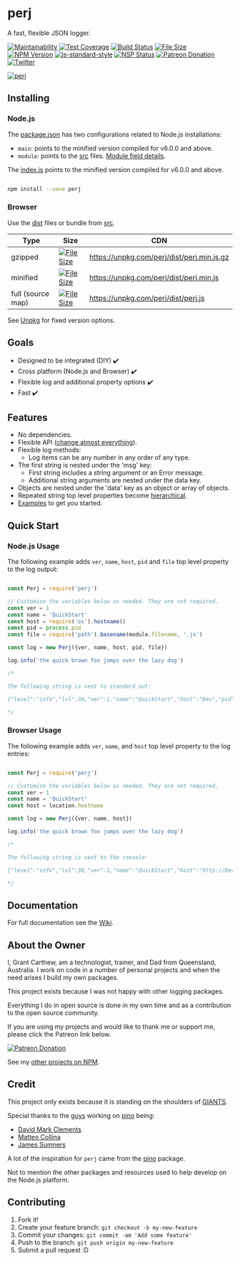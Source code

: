 # perj

A fast, flexible JSON logger.

[![Maintainability][cc-maintain-badge]][cc-maintain-url]
[![Test Coverage][cc-coverage-badge]][cc-coverage-url]
[![Build Status][travisci-image]][travisci-url]
[![File Size][size-gzip-badge]][size-gzip-url]
[![NPM Version][npm-v-badge]][perj-npm]
[![js-standard-style][js-standard-image]][js-standard-url]
[![NSP Status][nsp-image]][nsp-url]
[![Patreon Donation][patreon-image]][patreon-url]
[![Twitter][twitter-badge]][twitter-url]

[![perj][perj-image]][perj-url]

## Installing

### Node.js

The [package.json](https://github.com/grantcarthew/node-perj/blob/master/package.json) has two configurations related to Node.js installations:

* `main`: points to the minified version compiled for v6.0.0 and above.
* `module`: points to the [src][perj-src] files. [Module field details](https://github.com/nodejs/node-eps/blob/4217dca299d89c8c18ac44c878b5fe9581974ef3/002-es6-modules.md#51-determining-if-source-is-an-es-module).

The [index.js](https://github.com/grantcarthew/node-perj/blob/master/index.js) points to the minified version compiled for v6.0.0 and above.

```sh

npm install --save perj

```

### Browser

Use the [dist][perj-dist] files or bundle from [src][perj-src].

| Type | Size | CDN |
|-|-|-|
| gzipped | [![File Size][size-gzip-badge]][size-gzip-url] | https://unpkg.com/perj/dist/perj.min.js.gz |
| minified | [![File Size][size-min-badge]][size-min-url] | https://unpkg.com/perj/dist/perj.min.js |
| full (source map) | [![File Size][size-full-badge]][size-full-url] | https://unpkg.com/perj/dist/perj.js |

See [Unpkg](https://unpkg.com/) for fixed version options.

## Goals

* Designed to be integrated (DIY) ✔️
* Cross platform (Node.js and Browser) ✔️
* Flexible log and additional property options ✔️
* Fast ✔️

## Features

* No dependencies.
* Flexible API ([change almost everything][perj-options]).
* Flexible log methods:
  * Log items can be any number in any order of any type.
* The first string is nested under the 'msg' key:
  * First string includes a string argument or an Error message.
  * Additional string arguments are nested under the data key.
* Objects are nested under the 'data' key as an object or array of objects.
* Repeated string top level properties become [hierarchical][perj-separatorString].
* [Examples][perj-examples] to get you started.

## Quick Start

### Node.js Usage

The following example adds `ver`, `name`, `host`, `pid` and `file` top level property to the log output:

```js

const Perj = require('perj')

// Customize the variables below as needed. They are not required.
const ver = 1
const name = 'QuickStart'
const host = require('os').hostname()
const pid = process.pid
const file = require('path').basename(module.filename, '.js')

const log = new Perj({ver, name, host, pid, file})

log.info('the quick brown fox jumps over the lazy dog')

/*

The following string is sent to standard out:

{"level":"info","lvl":30,"ver":1,"name":"QuickStart","host":"Dev","pid":233241,"file":"quick-start","time":1526102959677,"msg":"the quick brown fox jumps over the lazy dog","data":""}

*/

```

### Browser Usage

The following example adds `ver`, `name`, and `host` top level property to the log entries:

```js

const Perj = require('perj')

// Customize the variables below as needed. They are not required.
const ver = 1
const name = 'QuickStart'
const host = location.hostname

const log = new Perj({ver, name, host})

log.info('the quick brown fox jumps over the lazy dog')

/*

The following string is sent to the console:

{"level":"info","lvl":30,"ver":1,"name":"QuickStart","host":"http://Dev","time":1526103303019,"msg":"the quick brown fox jumps over the lazy dog","data":""}

*/

```

## Documentation

For full documentation see the [Wiki][perj-wiki].

## About the Owner

I, Grant Carthew, am a technologist, trainer, and Dad from Queensland, Australia. I work on code in a number of personal projects and when the need arises I build my own packages.

This project exists because I was not happy with other logging packages.

Everything I do in open source is done in my own time and as a contribution to the open source community.

If you are using my projects and would like to thank me or support me, please click the Patreon link below.

[![Patreon Donation][patreon-image]][patreon-url]

See my [other projects on NPM](https://www.npmjs.com/~grantcarthew).

## Credit

This project only exists because it is standing on the shoulders of [GIANTS][pino-url].

Special thanks to the [guys](https://github.com/pinojs/pino/graphs/contributors) working on [pino][pino-url] being:

* [David Mark Clements](https://github.com/davidmarkclements)
* [Matteo Collina](https://github.com/mcollina)
* [James Sumners](https://github.com/jsumners)

A lot of the inspiration for `perj` came from the [pino][pino-url] package.

Not to mention the other packages and resources used to help develop on the Node.js platform.

## Contributing

1.  Fork it!
2.  Create your feature branch: `git checkout -b my-new-feature`
3.  Commit your changes: `git commit -am 'Add some feature'`
4.  Push to the branch: `git push origin my-new-feature`
5.  Submit a pull request :D

[travisci-image]: https://travis-ci.org/grantcarthew/node-perj.svg?branch=master
[travisci-url]: https://travis-ci.org/grantcarthew/node-perj
[cc-maintain-badge]: https://api.codeclimate.com/v1/badges/14946690a2410b71177e/maintainability
[cc-maintain-url]: https://codeclimate.com/github/grantcarthew/node-perj/maintainability
[cc-coverage-badge]: https://api.codeclimate.com/v1/badges/14946690a2410b71177e/test_coverage
[cc-coverage-url]: https://codeclimate.com/github/grantcarthew/node-perj/test_coverage
[npm-v-badge]: https://img.shields.io/npm/v/perj.svg
[size-gzip-badge]: https://img.shields.io/github/size/grantcarthew/node-perj/dist/perj.min.js.gz.svg
[size-gzip-url]: https://github.com/grantcarthew/node-perj/blob/master/dist/perj.min.js.gz
[size-min-badge]: https://img.shields.io/github/size/grantcarthew/node-perj/dist/perj.min.js.svg
[size-min-url]: https://github.com/grantcarthew/node-perj/blob/master/dist/perj.min.js
[size-full-badge]: https://img.shields.io/github/size/grantcarthew/node-perj/dist/perj.js.svg
[size-full-url]: https://github.com/grantcarthew/node-perj/blob/master/dist/perj.js
[js-standard-image]: https://img.shields.io/badge/code%20style-standard-brightgreen.svg
[js-standard-url]: http://standardjs.com/
[nsp-image]: https://nodesecurity.io/orgs/openjs/projects/4367c7cb-163d-4335-be3c-fe3429c69385/badge
[nsp-url]: https://nodesecurity.io/orgs/openjs/projects/4367c7cb-163d-4335-be3c-fe3429c69385
[patreon-image]: https://img.shields.io/badge/patreon-donate-yellow.svg
[patreon-url]: https://www.patreon.com/grantcarthew
[twitter-badge]: https://img.shields.io/twitter/url/http/shields.io.svg?style=social
[twitter-url]: https://twitter.com/grantcarthew
[perj-image]: https://rawgit.com/grantcarthew/node-perj/master/perj.svg
[perj-url]: https://github.com/grantcarthew/node-perj
[perj-npm]: https://www.npmjs.com/package/perj
[perj-wiki]: https://github.com/grantcarthew/node-perj/wiki
[perj-src]: https://github.com/grantcarthew/node-perj/tree/master/src
[perj-dist]: https://github.com/grantcarthew/node-perj/tree/master/dist
[perj-options]: https://github.com/grantcarthew/node-perj/wiki/Options
[perj-separatorString]: https://github.com/grantcarthew/node-perj/wiki/separatorString
[perj-examples]: https://github.com/grantcarthew/node-perj/wiki/Examples
[pino-url]: https://www.npmjs.com/package/pino
